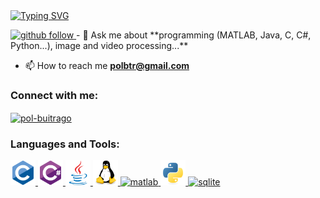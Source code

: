 
<a href="https://github.com/pol-buitrago">
	<img src="https://readme-typing-svg.demolab.com?font=Georgia&size=20&duration=2000&pause=200&multiline=true&width=500&height=100&lines=Pol+Buitrago+Esteve;Telecommunication+Technologies+and+Services+Engineer+from+Spain;" alt="Typing SVG" />
</a>	
<p align="left">

<p> 
<a href="https://github.com/pol-buitrago"> 
    <img src="https://komarev.com/ghpvc/?username=pol-buitrago&color=blue" height="25px" alt="github follow" /> 
</a>
- 💬 Ask me about **programming (MATLAB, Java, C, C#, Python...), image and video processing...**

- 📫 How to reach me **polbtr@gmail.com**

<h3 align="left">Connect with me:</h3>
<p align="left">
<a href="https://linkedin.com/in/pol-buitrago" target="blank"><img align="center" src="https://raw.githubusercontent.com/rahuldkjain/github-profile-readme-generator/master/src/images/icons/Social/linked-in-alt.svg" alt="pol-buitrago" height="30" width="40" /></a>
</p>

<h3 align="left">Languages and Tools:</h3>
<p align="left"> <a href="https://www.cprogramming.com/" target="_blank" rel="noreferrer"> <img src="https://raw.githubusercontent.com/devicons/devicon/master/icons/c/c-original.svg" alt="c" width="40" height="40"/> </a> <a href="https://www.w3schools.com/cs/" target="_blank" rel="noreferrer"> <img src="https://raw.githubusercontent.com/devicons/devicon/master/icons/csharp/csharp-original.svg" alt="csharp" width="40" height="40"/> </a> <a href="https://www.java.com" target="_blank" rel="noreferrer"> <img src="https://raw.githubusercontent.com/devicons/devicon/master/icons/java/java-original.svg" alt="java" width="40" height="40"/> </a> <a href="https://www.linux.org/" target="_blank" rel="noreferrer"> <img src="https://raw.githubusercontent.com/devicons/devicon/master/icons/linux/linux-original.svg" alt="linux" width="40" height="40"/> </a> <a href="https://www.mathworks.com/" target="_blank" rel="noreferrer"> <img src="https://upload.wikimedia.org/wikipedia/commons/2/21/Matlab_Logo.png" alt="matlab" width="40" height="40"/> </a> <a href="https://www.python.org" target="_blank" rel="noreferrer"> <img src="https://raw.githubusercontent.com/devicons/devicon/master/icons/python/python-original.svg" alt="python" width="40" height="40"/> </a> <a href="https://www.sqlite.org/" target="_blank" rel="noreferrer"> <img src="https://www.vectorlogo.zone/logos/sqlite/sqlite-icon.svg" alt="sqlite" width="40" height="40"/> </a> </p>
